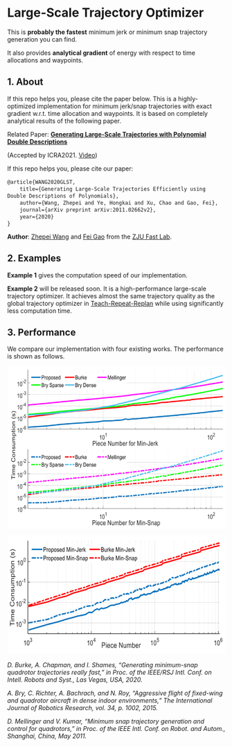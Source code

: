 # Large-Scale Trajectory Optimizer
This is __probably the fastest__ minimum jerk or minimum snap trajectory generation you can find.

It also provides __analytical gradient__ of energy with respect to time allocations and waypoints.

## 1. About
If this repo helps you, please cite the paper below.
This is a highly-optimized implementation for minimum jerk/snap trajectories with exact gradient w.r.t. time allocation and waypoints. It is based on completely analytical results of the following paper.

Related Paper: [__Generating Large-Scale Trajectories with Polynomial Double Descriptions__](https://zhepeiwang.github.io/pubs/icra_2021_largescale.pdf)

(Accepted by ICRA2021. [Video](https://www.youtube.com/watch?v=tA3fIyggH4I))

If this repo helps you, please cite our paper:

    @article{WANG2020GLST,
        title={Generating Large-Scale Trajectories Efficiently using Double Descriptions of Polynomials},
        author={Wang, Zhepei and Ye, Hongkai and Xu, Chao and Gao, Fei},
        journal={arXiv preprint arXiv:2011.02662v2},
        year={2020}
    }

__Author__: [Zhepei Wang](https://zhepeiwang.github.io/) and [Fei Gao](https://ustfei.com/) from the [ZJU Fast Lab](http://zju-fast.com/).

## 2. Examples

__Example 1__ gives the computation speed of our implementation.

__Example 2__ will be released soon. It is a high-performance large-scale trajectory optimizer. It achieves almost the same trajectory quality as the global trajectory optimizer in [Teach-Repeat-Replan](https://github.com/HKUST-Aerial-Robotics/Teach-Repeat-Replan) while using significantly less computation time.

## 3. Performance

We compare our implementation with four existing works. The performance is shown as follows.

<p align="center">
  <img src="misc/ModerateScale.png" width = "640" height = "375"/>
</p>
<p align="center">
  <img src="misc/LargeScale.png" width = "640" height = "272"/>
</p>

<em>D. Burke, A. Chapman, and I. Shames, “Generating minimum-snap quadrotor trajectories really fast,” in Proc. of the IEEE/RSJ Intl. Conf. on Intell. Robots and Syst., Las Vegas, USA, 2020.

A. Bry, C. Richter, A. Bachrach, and N. Roy, “Aggressive flight of fixed-wing and quadrotor aircraft in dense indoor environments,” The International Journal of Robotics Research, vol. 34, p. 1002, 2015.

D. Mellinger and V. Kumar, “Minimum snap trajectory generation and control for quadrotors,” in Proc. of the IEEE Intl. Conf. on Robot. and Autom., Shanghai, China, May 2011.</em>
